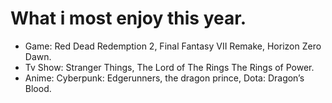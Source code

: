 # What i most enjoy this year.

- Game: Red Dead Redemption 2, Final Fantasy VII Remake, Horizon Zero Dawn.
- Tv Show: Stranger Things, The Lord of The Rings The Rings of Power.
- Anime: Cyberpunk: Edgerunners, the dragon prince, Dota: Dragon’s Blood.